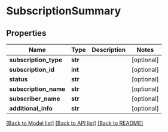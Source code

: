 # SubscriptionSummary

## Properties
Name | Type | Description | Notes
------------ | ------------- | ------------- | -------------
**subscription_type** | **str** |  | [optional] 
**subscription_id** | **int** |  | [optional] 
**status** | **str** |  | [optional] 
**subscription_name** | **str** |  | [optional] 
**subscriber_name** | **str** |  | [optional] 
**additional_info** | **str** |  | [optional] 

[[Back to Model list]](../README.md#documentation-for-models) [[Back to API list]](../README.md#documentation-for-api-endpoints) [[Back to README]](../README.md)


